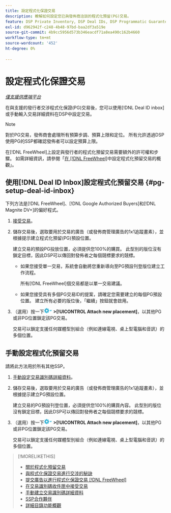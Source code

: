 ```yaml
---
title: 設定程式化保證交易
description: 瞭解如何設定您已與發佈商洽談的程式化預留(PG)交易。
feature: DSP Private Inventory, DSP Deal IDs, DSP Programmatic Guaranteed Deals
exl-id: d962942f-c248-4b48-97bd-baa2df3a519e
source-git-commit: 4b9cc5956d573b346eacdf71a8ea490c162b4660
workflow-type: tm+mt
source-wordcount: '452'
ht-degree: 0%

---
```


# 設定程式化保證交易

*[僅支援供應端平台](programmatic-guaranteed-about.md)*

在與支援的發行者交涉程式化保證(PG)交易後，您可以使用[!DNL Deal ID inbox]或手動輸入交易詳細資料在DSP中設定交易。

>[!NOTE]
>
> 對於PG交易，發佈商會處理所有預算步調、預算上限和定位。 所有允許透過DSP使用PG的SSP都確認發佈者可以設定預算上限。
>
> 在[!DNL FreeWheel]上設定與發行者的程式化預留交易需要額外的許可權和步驟。 如需詳細資訊，請參閱「[在 [!DNL FreeWheel]](freewheel-overview.md)中設定程式化預留交易的概觀」。

## 使用[!DNL Deal ID Inbox]設定程式化預留交易 {#pg-setup-deal-id-inbox}

下列方法是[!DNL FreeWheel]、[!DNL Google Authorized Buyers]和[!DNL Magnite DV+]的偏好程式。

1. [接受交易](deal-id-inbox-accept.md)。

1. 儲存交易後，選取要用於交易的廣告（或發佈商管理廣告的1x1追蹤畫素），並根據提示建立程式化預留(PG)預設位置。

   建立交易的預設PG投放位置，必須提供您100%的購買。 此型別的版位沒有鎖定目標，因此DSP可以傳回對發佈者之每個競標要求的競標。

   * 如果您接受單一交易，系統會自動將您重新導向至PG預設刊登版位建立工作流程。

     所有[!DNL FreeWheel]個交易都是以單一交易建議。

   * 如果您接受具有多個PG交易ID的提案，請確定您需要建立的每個PG預設位置。 建立所有必要的版位後，「繼續」按鈕就會啟用。

1. （選用）按一下![選項功能表](/help/dsp/assets/options-menu.png) **>[!UICONTROL Attach new placement]**，以其他PG或非PG位置鎖定該PG交易。

   交易可以鎖定支援任何媒體型別組合（例如連線電視、桌上型電腦和音訊）的多個位置。

## 手動設定程式化預留交易

請將此方法用於所有其他SSP。

1. [手動設定交易識別碼詳細資料](deal-id-create.md)。

1. 儲存交易後，選取要用於交易的廣告（或發佈商管理廣告的1x1追蹤畫素），並根據提示建立PG預設位置。

   建立交易的PG預設刊登位置，必須提供您100%的購買內容。 此型別的版位沒有鎖定目標，因此DSP可以傳回對發佈者之每個競標要求的競標。

1. （選用）按一下![選項功能表](/help/dsp/assets/options-menu.png) **>[!UICONTROL Attach new placement]**，以其他PG或非PG位置鎖定該PG交易。

   交易可以鎖定支援任何媒體型別組合（例如連線電視、桌上型電腦和音訊）的多個位置。

>[!MORELIKETHIS]
>
>* [關於程式化預留交易](programmatic-guaranteed-about.md)
>* [與程式化保證交易進行交涉的秘訣](/help/dsp/inventory/programmatic-guaranteed-tips.md)
>* [提交廣告以進行程式化保證交易 [!DNL FreeWheel]](freewheel-submit.md)
>* [在交易識別碼收件匣中接受交易](deal-id-inbox-accept.md)
>* [手動建立交易識別碼詳細資料](deal-id-create.md)
>* [SSP合作夥伴](ssp-partners.md)
>* [詳細目錄功能概觀](inventory-overview.md)
